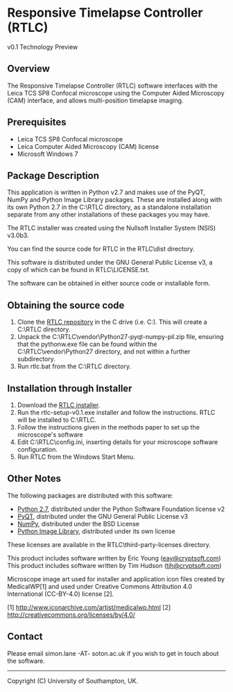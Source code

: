 Responsive Timelapse Controller (RTLC)
======================================

v0.1 Technology Preview

Overview
--------

The Responsive Timelapse Controller (RTLC) software interfaces
with the Leica TCS SP8 Confocal microscope using the Computer
Aided Microscopy (CAM) interface, and allows multi-position
timelapse imaging.

Prerequisites
-------------

- Leica TCS SP8 Confocal microscope
- Leica Computer Aided Microscopy (CAM) license
- Microsoft Windows 7

Package Description
-------------------

This application is written in Python v2.7 and makes use of
the PyQT, NumPy and Python Image Library packages. These are
installed along with its own Python 2.7 in the C:\RTLC
directory, as a standalone installation separate from any other
installations of these packages you may have.

The RTLC installer was created using the Nullsoft Installer System
(NSIS) v3.0b3.

You can find the source code for RTLC in the RTLC\dist
directory.

This software is distributed under the GNU General Public
License v3, a copy of which can be found in RTLC\LICENSE.txt.

The software can be obtained in either source code or installable
form.

Obtaining the source code
-------------------------

1. Clone the [RTLC repository](https://www.github.com/SimonLane/RTLC.git) 
   in the C drive (i.e. C:\). This will create a C:\RTLC directory.
2. Unpack the C:\RTLC\vendor\Python27-pyqt-numpy-pil.zip file, ensuring that
   the pythonw.exe file can be found within the C:\RTLC\vendor\Python27
   directory, and not within a further subdirectory.
3. Run rtlc.bat from the C:\RTLC directory.

Installation through Installer
------------------------------

1. Download the [RTLC installer](http://bit.ly/RTLCinstaller).
2. Run the rtlc-setup-v0.1.exe installer and follow the
    instructions. RTLC will be installed to C:\RTLC.
3. Follow the instructions given in the methods paper
    to set up the microscope's software
4. Edit C:\RTLC\config.ini, inserting details for your
    microscope software configuration.
5. Run RTLC from the Windows Start Menu.

Other Notes
-----------

The following packages are distributed with this software:

- [Python 2.7](https://www.python.org/), distributed under the Python Software Foundation 
license v2
- [PyQT](https://wiki.python.org/moin/PyQt), distributed under the GNU General Public License v3
- [NumPy](http://www.numpy.org/), distributed under the BSD License
- [Python Image Library](http://www.pythonware.com/products/pil/), distributed under its own license

These licenses are available in the RTLC\third-party-licenses directory.

This product includes software written by Eric Young 
(eay@cryptsoft.com)
This product includes software written by Tim Hudson (tjh@cryptsoft.com)

Microscope image art used for installer and application icon files
created by MedicalWP[1] and used under Creative Commons Attribution 
4.0 International (CC-BY-4.0) license [2].

[1] http://www.iconarchive.com/artist/medicalwp.html
[2] http://creativecommons.org/licenses/by/4.0/

Contact
-------

Please email simon.lane -AT- soton.ac.uk if you wish to get in touch about
the software.

------------------------------------------------------------------
Copyright (C) University of Southampton, UK.
